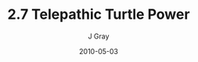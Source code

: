 ---
title: '2.7 Telepathic Turtle Power'
alt: 'Mysteries of the Arcana'
date: '2010-05-03'
author: 'J Gray'
artist: 'Keira'
chapter: '2 All the Way Down'
filler: false
---